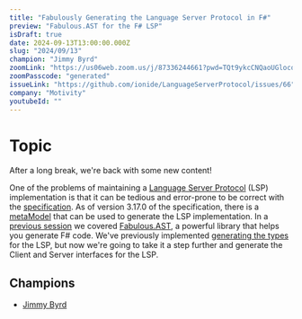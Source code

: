 ```yaml
---
title: "Fabulously Generating the Language Server Protocol in F#"
preview: "Fabulous.AST for the F# LSP"
isDraft: true
date: 2024-09-13T13:00:00.000Z
slug: "2024/09/13"
champion: "Jimmy Byrd"
zoomLink: "https://us06web.zoom.us/j/87336244661?pwd=TQt9ykcCNQaoUGlocohare5Il8jb6E.1"
zoomPasscode: "generated"
issueLink: "https://github.com/ionide/LanguageServerProtocol/issues/66"
company: "Motivity"
youtubeId: ""
---
```


# Topic

After a long break, we're back with some new content!

One of the problems of maintaining a [Language Server Protocol](https://microsoft.github.io/language-server-protocol/overviews/lsp/overview/) (LSP) implementation is that it can be tedious and error-prone to be correct with the [specification](https://microsoft.github.io/language-server-protocol/specifications/lsp/3.17/specification/). As of version 3.17.0 of the specification, there is a [metaModel](https://microsoft.github.io/language-server-protocol/specifications/lsp/3.17/specification/#metaModel) that can be used to generate the LSP implementation. In a [previous session](https://amplifyingfsharp.io/sessions/2024/01/12/) we covered [Fabulous.AST](https://github.com/edgarfgp/Fabulous.AST), a powerful library that helps you generate F# code. We've previously implemented [generating the types](https://github.com/ionide/LanguageServerProtocol/pull/49) for the LSP, but now we're going to take it a step further and generate the Client and Server interfaces for the LSP.

## Champions

- [Jimmy Byrd](https://github.com/TheAngryByrd)

